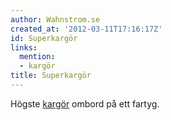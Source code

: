 ```yaml
---
author: Wahnstrom.se
created_at: '2012-03-11T17:16:17Z'
id: Superkargör
links:
  mention:
  - kargör
title: Superkargör
---
```


Högste [kargör] ombord på ett fartyg.

  [kargör]: kargör
